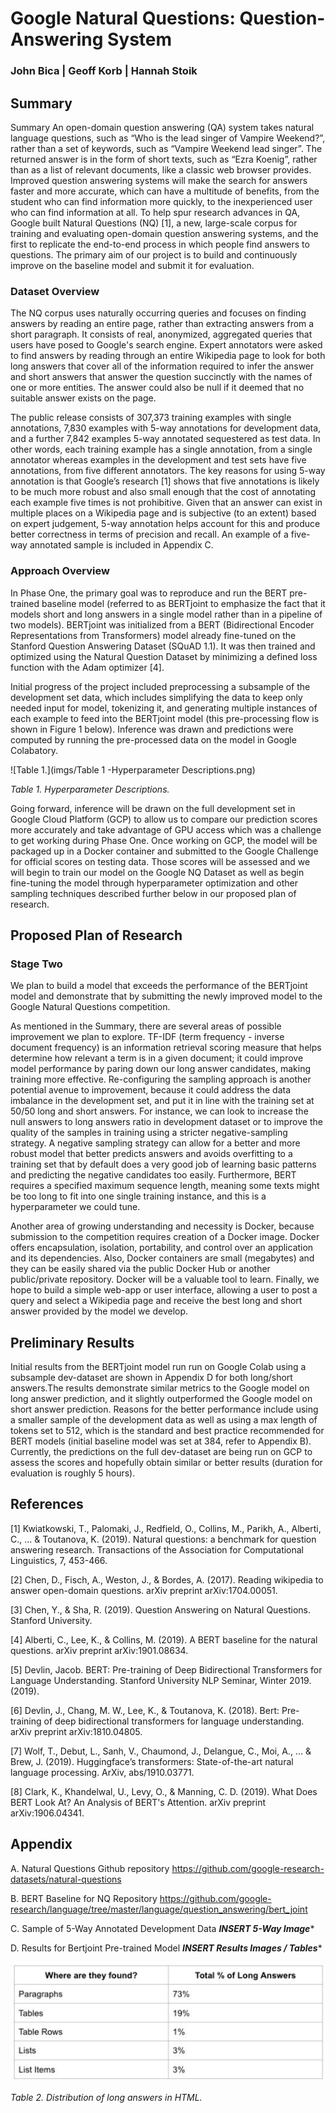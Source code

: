 # Google Natural Questions: Question-Answering System
### John Bica | Geoff Korb | Hannah Stoik

## Summary

Summary
An open-domain question answering (QA) system takes natural language questions, such as “Who is the lead singer of Vampire Weekend?”, rather than a set of keywords, such as “Vampire Weekend lead singer”. The returned answer is in the form of short texts, such as “Ezra Koenig”, rather than as a list of relevant documents, like a classic web browser provides. Improved question answering systems will make the search for answers faster and more accurate, which can have a multitude of benefits, from the student who can find information more quickly, to the inexperienced user who can find information at all. To help spur research advances in QA, Google built Natural Questions (NQ) [1], a new, large-scale corpus for training and evaluating open-domain question answering systems, and the first to replicate the end-to-end process in which people find answers to questions. The primary aim of our project is to build and continuously improve on the baseline model and submit it for evaluation.

### Dataset Overview
The NQ corpus uses naturally occurring queries and focuses on finding answers by reading an entire page, rather than extracting answers from a short paragraph. It consists of real, anonymized, aggregated queries that users have posed to Google's search engine. Expert annotators were asked to find answers by reading through an entire Wikipedia page to look for both long answers that cover all of the information required to infer the answer and short answers that answer the question succinctly with the names of one or more entities. The answer could also be null if it deemed that no suitable answer exists on the page. 

The public release consists of 307,373 training examples with single annotations, 7,830 examples with 5-way annotations for development data, and a further 7,842 examples 5-way annotated sequestered as test data. In other words, each training example has a single annotation, from a single annotator whereas examples in the development and test sets have five annotations, from five different annotators. The key reasons for using 5-way annotation is that Google’s research [1] shows that five annotations is likely to be much more robust and also small enough that the cost of annotating each example five times is not prohibitive. Given that an answer can exist in multiple places on a Wikipedia page and is subjective (to an extent) based on expert judgement, 5-way annotation helps account for this and produce better correctness in terms of precision and recall. An example of a five-way annotated sample is included in Appendix C.

### Approach Overview
In Phase One, the primary goal was to reproduce and run the BERT pre-trained baseline model (referred to as BERTjoint to emphasize the fact that it models short and long answers in a single model rather than in a pipeline of two models). BERTjoint was initialized from a BERT (Bidirectional Encoder Representations from Transformers) model already fine-tuned on the Stanford Question Answering Dataset (SQuAD 1.1). It was then trained and optimized using the Natural Question Dataset by minimizing a defined loss function with the Adam optimizer [4]. 

Initial progress of the project included preprocessing a subsample of the development set data, which includes simplifying the data to keep only needed input for model, tokenizing it, and generating multiple instances of each example to feed into the BERTjoint model (this pre-processing flow is shown in Figure 1 below). Inference was drawn and predictions were computed by running the pre-processed data on the model in Google Colabatory.

![Table 1.](imgs/Table 1 -Hyperparameter Descriptions.png)

*Table 1. Hyperparameter Descriptions.*

Going forward, inference will be drawn on the full development set in Google Cloud Platform (GCP) to allow us to compare our prediction scores more accurately and take advantage of GPU access which was a challenge to get working during Phase One. Once working on GCP,  the model will be packaged up in a Docker container and submitted to the Google Challenge for official scores on testing data. Those scores will be assessed and we will begin to train our model on the Google NQ Dataset as well as begin fine-tuning the model through hyperparameter optimization and other sampling techniques described further below in our proposed plan of research.

## Proposed Plan of Research
### Stage Two
We plan to build a model that exceeds the performance of the BERTjoint model and demonstrate that by submitting the newly improved model to the Google Natural Questions competition. 

As mentioned in the Summary, there are several areas of possible improvement we plan to explore. TF-IDF (term frequency - inverse document frequency) is an information retrieval scoring measure that helps determine how relevant a term is in a given document; it could improve model performance by paring down our long answer candidates, making training more effective. Re-configuring the sampling approach is another potential avenue to improvement, because it could address the data imbalance in the development set, and put it in line with the training set at 50/50 long and short answers. For instance, we can look to increase the null answers to long answers ratio in development dataset or to improve the quality of the samples in training using a stricter negative-sampling strategy. A negative sampling strategy can allow for a better and more robust model that better predicts answers and avoids overfitting to a training set that by default does a very good job of learning basic patterns and predicting the negative candidates too easily. Furthermore, BERT requires a specified maximum sequence length, meaning some texts might be too long to fit into one single training instance, and this is a hyperparameter we could tune.

Another area of growing understanding and necessity is Docker, because submission to the competition requires creation of a Docker image. Docker offers encapsulation, isolation, portability, and control over an application and its dependencies. Also, Docker containers are small (megabytes) and they can be easily shared via the public Docker Hub or another public/private repository. Docker will be a valuable tool to learn. Finally, we hope to build a simple web-app or user interface, allowing a user to post a query and select a Wikipedia page and receive the best long and short answer provided by the model we develop.

## Preliminary Results
Initial results from the BERTjoint model run run on Google Colab using a subsample dev-dataset are shown in Appendix D for both long/short answers.The results demonstrate similar metrics to the Google model on long answer prediction, and it slightly outperformed the Google model on short answer prediction. Reasons for the better performance include using a smaller sample of the development data as well as using a max length of tokens set to 512, which is the standard and best practice recommended for BERT models (initial baseline model was set at 384, refer to Appendix B).  Currently, the predictions on the full dev-dataset are being run on GCP to assess the scores and hopefully obtain similar or better results (duration for evaluation is roughly 5 hours). 

## References
[1] Kwiatkowski, T., Palomaki, J., Redfield, O., Collins, M., Parikh, A., Alberti, C., ... & Toutanova, K. (2019). Natural questions: a benchmark for question answering research. Transactions of the Association for Computational Linguistics, 7, 453-466.

[2] Chen, D., Fisch, A., Weston, J., & Bordes, A. (2017). Reading wikipedia to answer open-domain questions. arXiv preprint arXiv:1704.00051.

[3] Chen, Y., & Sha, R. (2019). Question Answering on Natural Questions. Stanford University.

[4] Alberti, C., Lee, K., & Collins, M. (2019). A BERT baseline for the natural questions. arXiv preprint arXiv:1901.08634.

[5] Devlin, Jacob. BERT: Pre-training of Deep Bidirectional Transformers for Language Understanding. Stanford University NLP Seminar, Winter 2019. (2019).

[6] Devlin, J., Chang, M. W., Lee, K., & Toutanova, K. (2018). Bert: Pre-training of deep bidirectional transformers for language understanding. arXiv preprint arXiv:1810.04805.

[7] Wolf, T., Debut, L., Sanh, V., Chaumond, J., Delangue, C., Moi, A., ... & Brew, J. (2019). Huggingface’s transformers: State-of-the-art natural language processing. ArXiv, abs/1910.03771.

[8] Clark, K., Khandelwal, U., Levy, O., & Manning, C. D. (2019). What Does BERT Look At? An Analysis of BERT's Attention. arXiv preprint arXiv:1906.04341.

## Appendix
A. Natural Questions Github repository
https://github.com/google-research-datasets/natural-questions

B. BERT Baseline for NQ Repository
https://github.com/google-research/language/tree/master/language/question_answering/bert_joint

C. Sample of 5-Way Annotated Development Data
   ***INSERT 5-Way Image****

D. Results for Bertjoint Pre-trained Model
   ***INSERT Results Images / Tables****
   


![Table 2.](imgs/html-distribution.JPG)

*Table 2. Distribution of long answers in HTML.*



